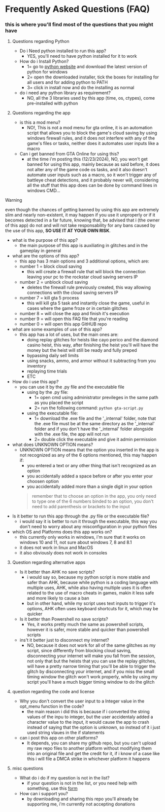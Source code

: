 # Frequently Asked Questions (FAQ)
### this is where you'll find most of the questions that you might have


1. Questions regarding Python
   - Do i Need python installed to run this app?
     - YES, you'll need to have python installed for it to work
   - How do i Install Python?
     - 1= go to [python website](https://www.python.org/downloads/) and download the latest version of python for windows
     - 2= open the downloaded installer, tick the boxes for installing for all users and for adding python to PATH
     - 3= click in install now and do the installing as normal 
   - do i need any python library as requirement?
     - NO, all the 3 libraries used by this app (time, os, ctypes), come pre-installed with python
     
2. Questions regarding the app
   - is this a mod menu?
     - NO!, This is not a mod menu for gta online, it is an automation script that allows you to block the game's cloud saving by using windows firewall rules, and it does not interfere with any of the game's files or tasks, neither does it automates user inputs like a macro
   - Can i get banned from GTA Online for using this?
     - at the time i'm posting this (12/23/2024), NO, you won't get banned for using this app, mainly because as said before, it does not alter any of the game code os tasks, and it also doesn't automate user inputs such as a macro, so it won't trigger any of battleye cheat detections, and it probably never will, considering all the stuff that this app does can be done by command lines in windows CMD...
> [!WARNING]
> even though the chances of getting banned by using this app are extremely slim and nearly non-existent, it may happen if you use it unproperly or if it becomes detected in a far future, knowing that, be advised that i (the owner of this app) do not and will not take responsability for any bans caused by the use of this app, **SO USE IT AT YOUR OWN RISK**.
  - what is the purpose of this app?
     - the main purpose of this app is auxiliating in glitches and in the gameplay in general
   - what are the options of this app?
     - this app has 3 main options and 3 additional options, which are:
     - number 1 = block cloud saving
       - this will create a firewall rule that will block the connection leaving your pc to the rockstar cloud saving servers IP
     - number 2 = unblock cloud saving
       - deletes the firewall rule previously created, this way allowing connections with the cloud saving servers IP
     - number 7 = kill gta 5 process
       - this will kill gta 5 task and instantly close the game, useful in cases where the game froze or in certain glitches
     - number 8 = will close the app and finish it's execution
     - number 9 = will open this FAQ file that you're reading
     - number 0 = will open this app GitHUB repo
   - what are some examples of use of this app?
     - this app has a lot of uses, but the main ones are:
       - doing replay glitches for heists like cayo perico and the diamond casino heist, this way, after finishing the heist you'll will have the money but the heist will still be ready and fully preped
       - bypassing daily sell limits
       - using snacks, ammo, and armor without it subtracting from you inventory
       - replaying time trials
       - ETC
   - How do i use this app?
     - you can use it by the .py file and the executable file
        - using by the .py file:
          - 1= open cmd using administrator previleges in the same path as you placed the script
          - 2= run the following command:
            `python gta-script.py`
        - using the executable file:
          - 1= download the .exe file and the '_internal' folder, note that the .exe file must be at the same directory as the '_internal' folder and if you don't have the '_internal' folder alongside with the .exe file, the app will not run
          - 2= double click the executable and give it admin permission
   - what does UNKNOWN OPTION means?
     - UNKNOWN OPTION means that the option you inserted in the app is not recognized as any of the 6 options mentioned, this may happen if:
       - you entered a text or any other thing that isn't recognized as an option
       - you accidentally added a space before or after you enter your choosen option
       - you accidentally added more than a single digit in your option
       > remember that to choose an option in the app, you only need to type one of the 6 numbers binded to an option, you don't need to add parenthesis or brackets to the input
   - Is it better to run this app through the .py file or the executable file?
     - i would say it is better to run it through the executable, this way you don't need to worry about any misconfiguration in your python files
   - which OS and Platforms does this app works on?
     - this currently only works in windows, i'm sure that it works on windows 10 and 11, not sure about windows 7, 8 and 8.1
     - it does not work in linux and MacOS
     - it also obviously does not work in consoles

3. Question regarding alternative apps
   - Is it better than AHK no save scripts?
     - i would say so, because my python script is more stable and safer than AHK, because while python is a coding language with multiple uses, AHK, while also having multiple uses it is often related to the use of macro cheats in games, makin it less safe and more likely to cause a ban
     - but in other hand, while my script uses text inputs to trigger it's options, AHK often uses keyboard shortcuts for it, which may be quicker
   - Is it better than Powershell no save scripts?
     - Yes, it works pretty much the same as powershell scripts, however it is safer, more stable and quicker than powershell scripts
   - ins't it better just to disconnect my internet?
     - NO, because it does not work for all of the same glitches as my script, since differently from blocking cloud saving, disconnecting your internet will make you fall from the session, not only that but the heists that you can use the replay glitches, will have a pretty narrow timing that you'll be able to trigger the glitch by disconnecting your internet, and if you miss the small timing window the glitch won't work properly, while by using my script you'll have a much bigger timing window to do the glitch

4. question regarding the code and license
   - Why you don't convert the user input to a Integer value in the opt_menu function in the code?
     - the main reason i did this is because if i converted the string values of the inpu to integer, but the user accidentaly added a character value to the input, it would cause the app to crash instead of saying that the option is unknown, so instead of it i just used string vlaues in the if statements
   - can i post this app on other platforms?
     - It depends, you can share my github repo, but you can't upload my raw repo files to another platform without modifying them into an original file and get the credit for it, if i know of a case like this i will file a DMCA strike in whichever platform it happens

5. misc questions
   - What do i do if my question is not in the list?
     - if your question is not in the list, or you need help with something, use this [form](https://docs.google.com/forms/d/e/1FAIpQLSeHoZSwY1O4ab50axYLgIdsxWIWdOzW7st-SvTtxPiVZDRGIA/viewform?usp=dialog)
   - How can i support you?
     - by downloading and sharing this repo you'll already be supporting me, i'm currently not accepting donations
